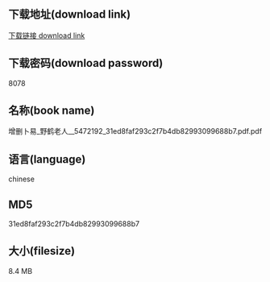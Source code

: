 ## 下载地址(download link)
[下载链接 download link](https://voluble-croquembouche-d321dc.netlify.app/?s=%E5%A2%9E%E5%88%A0%E5%8D%9C%E6%98%93_%E9%87%8E%E9%B9%A4%E8%80%81%E4%BA%BA__5472192_31ed8faf293c2f7b4db82993099688b7.pdf)

## 下载密码(download password)
8078

## 名称(book name)
增删卜易_野鹤老人__5472192_31ed8faf293c2f7b4db82993099688b7.pdf.pdf

## 语言(language)
chinese

## MD5
31ed8faf293c2f7b4db82993099688b7

## 大小(filesize)
8.4 MB
